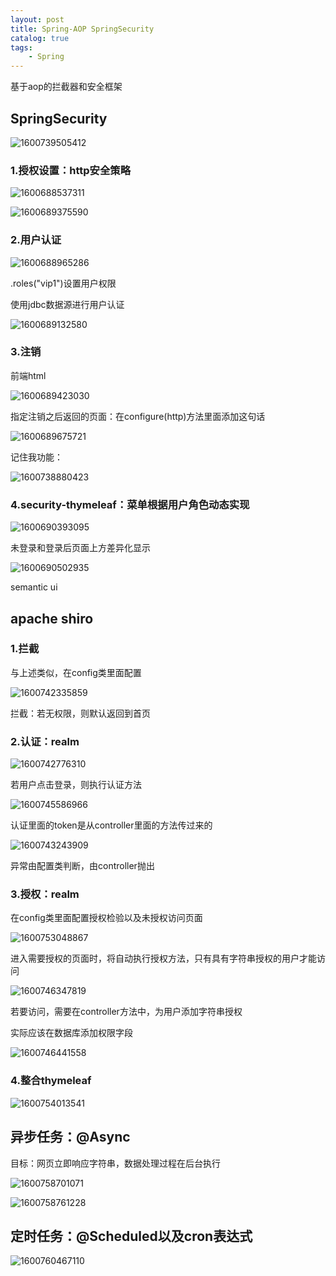 ```yaml
---
layout: post
title: Spring-AOP SpringSecurity
catalog: true
tags:
    - Spring
---
```

基于aop的拦截器和安全框架

## SpringSecurity

![1600739505412](https://gitee.com/chrisxyq/picgo/raw/master/img/1600739505412.png)

### 1.授权设置：http安全策略

![1600688537311](https://gitee.com/chrisxyq/picgo/raw/master/img/1600688537311.png)

![1600689375590](https://gitee.com/chrisxyq/picgo/raw/master/img/1600689375590.png)

### 2.用户认证

![1600688965286](https://gitee.com/chrisxyq/picgo/raw/master/img/1600688965286.png)

.roles("vip1")设置用户权限

使用jdbc数据源进行用户认证

![1600689132580](https://gitee.com/chrisxyq/picgo/raw/master/img/1600689132580.png)

### 3.注销

前端html

![1600689423030](https://gitee.com/chrisxyq/picgo/raw/master/img/1600689423030.png)

指定注销之后返回的页面：在configure(http)方法里面添加这句话

![1600689675721](https://gitee.com/chrisxyq/picgo/raw/master/img/1600689675721.png)

记住我功能：

![1600738880423](https://gitee.com/chrisxyq/picgo/raw/master/img/1600738880423.png)

### 4.security-thymeleaf：菜单根据用户角色动态实现

![1600690393095](https://gitee.com/chrisxyq/picgo/raw/master/img/1600690393095.png)

未登录和登录后页面上方差异化显示

![1600690502935](https://gitee.com/chrisxyq/picgo/raw/master/img/1600690502935.png)

semantic ui

## apache shiro

### 1.拦截

与上述类似，在config类里面配置

![1600742335859](https://gitee.com/chrisxyq/picgo/raw/master/img/1600742335859.png)

拦截：若无权限，则默认返回到首页

### 2.认证：realm

![1600742776310](https://gitee.com/chrisxyq/picgo/raw/master/img/1600742776310.png)

若用户点击登录，则执行认证方法

![1600745586966](https://gitee.com/chrisxyq/picgo/raw/master/img/1600745586966.png)

认证里面的token是从controller里面的方法传过来的

![1600743243909](https://gitee.com/chrisxyq/picgo/raw/master/img/1600743243909.png)

异常由配置类判断，由controller抛出

### 3.授权：realm

在config类里面配置授权检验以及未授权访问页面

![1600753048867](https://gitee.com/chrisxyq/picgo/raw/master/img/1600753048867.png)

进入需要授权的页面时，将自动执行授权方法，只有具有字符串授权的用户才能访问

![1600746347819](https://gitee.com/chrisxyq/picgo/raw/master/img/1600746347819.png)

若要访问，需要在controller方法中，为用户添加字符串授权

实际应该在数据库添加权限字段

![1600746441558](https://gitee.com/chrisxyq/picgo/raw/master/img/1600746441558.png)

### 4.整合thymeleaf

![1600754013541](https://gitee.com/chrisxyq/picgo/raw/master/img/1600754013541.png)

## 异步任务：@Async

目标：网页立即响应字符串，数据处理过程在后台执行

![1600758701071](https://gitee.com/chrisxyq/picgo/raw/master/img/1600758701071.png)

![1600758761228](https://gitee.com/chrisxyq/picgo/raw/master/img/1600758761228.png)

## 定时任务：@Scheduled以及cron表达式

![1600760467110](https://gitee.com/chrisxyq/picgo/raw/master/img/1600760467110.png)